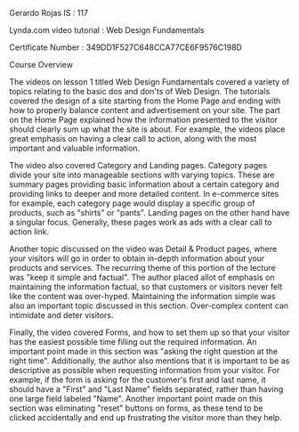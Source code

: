 Gerardo Rojas
IS : 117

Lynda.com video tutorial : Web Design Fundamentals

Certificate Number : 349DD1F527C648CCA77CE6F9576C198D

Course Overview

The videos on lesson 1 titled Web Design Fundamentals covered a variety of
topics relating to the basic dos and don'ts of Web Design. The tutorials
covered the design of a site starting from the Home Page and ending with how to
properly balance content and advertisement on your site. The part on the Home
Page explained how the information presented to the visitor should clearly sum
up what the site is about. For example, the videos place great emphasis on
having a clear call to action, along with the most important and valuable
information.

The video also covered Category and Landing pages. Category pages divide your
site into manageable sections with varying topics. These are summary pages
providing basic information about a certain category and providing links to
deeper and more detailed content. In e-commerce sites for example, each
category page would display a specific group of products, such as "shirts" or 
"pants". Landing pages on the other hand have a singular focus. Generally,
these pages work as ads with a clear call to action link.

Another topic discussed on the video was Detail & Product pages, where your
visitors will go in order to obtain in-depth information about your products
and services. The recurring theme of this portion of the lecture was "keep it
simple and factual". The author placed allot of emphasis on maintaining the
information factual, so that customers or visitors never felt like the content
was over-hyped. Maintaining the information simple was also an important topic
discussed in this section. Over-complex content can intimidate and deter
visitors.

Finally, the video covered Forms, and how to set them up so that your visitor
has the easiest possible time filling out the required information. An
important point made in this section was "asking the right question at the
right time". Additionally, the author also mentions that it is important to be
as descriptive as possible when requesting information from your visitor. For
example, if the form is asking for the customer's first and last name, it
should have a "First" and "Last Name" fields separated, rather than having one
large field labeled "Name". Another important point made on this section was
eliminating "reset" buttons on forms, as these tend to be clicked accidentally
and end up frustrating the visitor more than they help.

